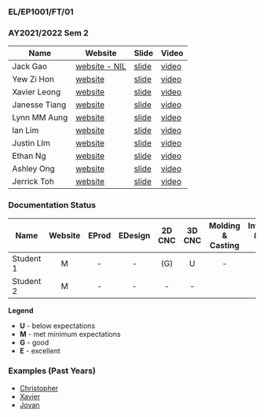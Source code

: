 ### EL/EP1001/FT/01
### AY2021/2022 Sem 2

| Name | Website | Slide | Video |
| ---- | ------- | ----- | ----- |
| Jack Gao | [website - NIL]() | [slide]() | [video]()
| Yew Zi Hon | [website](https://yewzihon.github.io/EP1001/) | [slide](https://yewzihon.github.io/EP1001/finalPro.html#slide) | [video](https://yewzihon.github.io/EP1001/finalPro.html#video)
| Xavier Leong | [website](https://vxidbvx.github.io/ep1001/) | [slide](https://vxidbvx.github.io/ep1001/presentation.png) | [video](https://vxidbvx.github.io/ep1001/presentation.mp4)
| Janesse Tiang | [website](https://jan-tz.github.io/EP1001/) | [slide](https://jan-tz.github.io/EP1001/presentation.png) | [video](https://jan-tz.github.io/EP1001/presentation.mp4)
| Lynn MM Aung | [website](https://lynn-mma.github.io/EP1001/) | [slide](https://lynn-mma.github.io/EP1001/presentation.png) | [video](https://lynn-mma.github.io/EP1001/presentation.png)
| Ian Lim | [website](https://ianlimm.github.io/EP1001/) | [slide](https://ianlimm.github.io/EP1001/presentation.png) | [video](https://ianlimm.github.io/EP1001/presentation.mp4)
| Justin LIm | [website](Justeenie.github.io/OOF/home.html) | [slide](Justeenie.github.io/OOF/presentation.png) | [video](Justeenie.github.io/OOF/presentation.mp4)
| Ethan Ng | [website](https://hypernebula03.github.io/FDFAB-Website/) | [slide](https://hypernebula03.github.io/FDFAB-Website/presentation.png) | [video](https://hypernebula03.github.io/FDFAB-Website/presentation.mp4)
| Ashley Ong | [website](https://zenilamaris.github.io/polyprojects/) | [slide](https://zenilamaris.github.io/polyprojects/presentation.png) | [video](https://zenilamaris.github.io/polyprojects/presentation.mp4)
| Jerrick Toh | [website](https://kingduckling01.github.io/FurtherDFAB/) | [slide](https://kingduckling01.github.io/FurtherDFAB/presentation.png) | [video](https://kingduckling01.github.io/FurtherDFAB/presentation.mp4)

### Documentation Status

| Name | Website | EProd | EDesign | 2D CNC | 3D CNC | Molding & Casting | Interface & App Prog | FProject |
| ---- | :-: | :-: | :-: | :-: | :-: | :-: | :-: | :-: |
| Student 1 | M | - | - | (G) | U | - |
| Student 2 | M | - | - | - | - |


**Legend**
- **U** - below expectations<br>
- **M** - met minimum expectations<br>
- **G** - good<br>
- **E** - excellent<br>

### Examples (Past Years)
- [Christopher](https://eatpoopandgrowstrong.github.io/FDFAB/hub/)
- [Xavier](https://plsspeccify.github.io/EP1001/)
- [Jovan](https://jovan66465.github.io/FDFAB_1914157_/)
